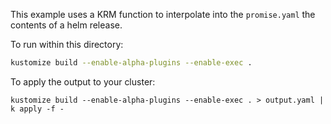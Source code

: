 This example uses a KRM function to interpolate into the `promise.yaml` the contents of a helm release.

To run within this directory:
```bash
kustomize build --enable-alpha-plugins --enable-exec .
```

To apply the output to your cluster:
```
kustomize build --enable-alpha-plugins --enable-exec . > output.yaml | k apply -f -
```

